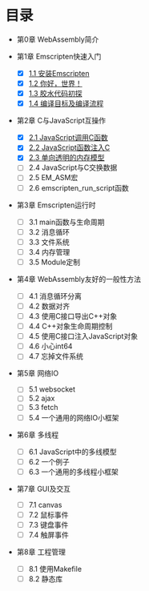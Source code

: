 # 目录

* 第0章 WebAssembly简介

* 第1章 Emscripten快速入门
  * [x] [1.1 安装Emscripten](ch1-quick-guide/ch1-01-install.md)
  * [x] [1.2 你好，世界！](ch1-quick-guide/ch1-02-helloworld.md)
  * [x] [1.3 胶水代码初探](ch1-quick-guide/ch1-03-glue-code.md)
  * [x] [1.4 编译目标及编译流程](ch1-quick-guide/ch1-04-compile.md)

* 第2章 C与JavaScript互操作
  * [x] [2.1 JavaScript调用C函数](ch2-c-js/ch2-01-js-call-c.md)
  * [x] [2.2 JavaScript函数注入C](ch2-c-js/ch2-02-implement-c-api-in-js.md)
  * [x] [2.3 单向透明的内存模型](ch2-c-js/ch2-03-mem-model.md)
  * [ ] 2.4 JavaScript与C交换数据
  * [ ] 2.5 EM_ASM宏
  * [ ] 2.6 emscripten_run_script函数

* 第3章 Emscripten运行时
  * [ ] 3.1 main函数与生命周期
  * [ ] 3.2 消息循环
  * [ ] 3.3 文件系统
  * [ ] 3.4 内存管理
  * [ ] 3.5 Module定制

* 第4章 WebAssembly友好的一般性方法
  * [ ] 4.1 消息循环分离
  * [ ] 4.2 数据对齐
  * [ ] 4.3 使用C接口导出C++对象
  * [ ] 4.4 C++对象生命周期控制
  * [ ] 4.5 使用C接口注入JavaScript对象
  * [ ] 4.6 小心int64
  * [ ] 4.7 忘掉文件系统
  
* 第5章 网络IO
  * [ ] 5.1 websocket
  * [ ] 5.2 ajax
  * [ ] 5.3 fetch
  * [ ] 5.4 一个通用的网络IO小框架

* 第6章 多线程
  * [ ] 6.1 JavaScript中的多线模型
  * [ ] 6.2 一个例子
  * [ ] 6.3 一个通用的多线程小框架

* 第7章 GUI及交互
  * [ ] 7.1 canvas
  * [ ] 7.2 鼠标事件
  * [ ] 7.3 键盘事件
  * [ ] 7.4 触屏事件

* 第8章 工程管理
  * [ ] 8.1 使用Makefile
  * [ ] 8.2 静态库

